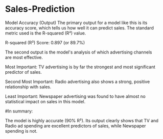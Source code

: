 # Sales-Prediction

Model Accuracy (Output)
The primary output for a model like this is its accuracy score, which tells us how well it can predict sales. The standard metric used is the R-squared (R²) value.

R-squared (R²) Score: 0.897 (or 89.7%)

The second output is the model's analysis of which advertising channels are most effective.

Most Important: TV advertising is by far the strongest and most significant predictor of sales.

Second Most Important: Radio advertising also shows a strong, positive relationship with sales.

Least Important: Newspaper advertising was found to have almost no statistical impact on sales in this model.

#In summary:

The model is highly accurate (90% R²). Its output clearly shows that TV and Radio ad spending are excellent predictors of sales, while Newspaper spending is not.

